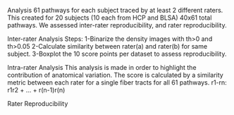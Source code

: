 Analysis
61 pathways for each subject traced by at least 2 different raters. This created for 20 subjects (10 each from HCP and BLSA) 
40x61 total pathways. We assessed inter-rater reproducibility, and rater reproducibility. 

Inter-rater Analysis
Steps:
  1-Binarize the density images with th>0 and th>0.05
  2-Calculate similarity between rater(a) and rater(b) for same subject.
  3-Boxplot the 10 score points per dataset to assess reproducibility.

Intra-rater Analysis
This analysis is made in order to highlight the contribution of anatomical variation. 
The score is calculated by a similarity metric between each rater for a single fiber tracts for all 61 pathways.
r1-rn: r1r2 + ... + r(n-1)r(n)

Rater Reproducibility
